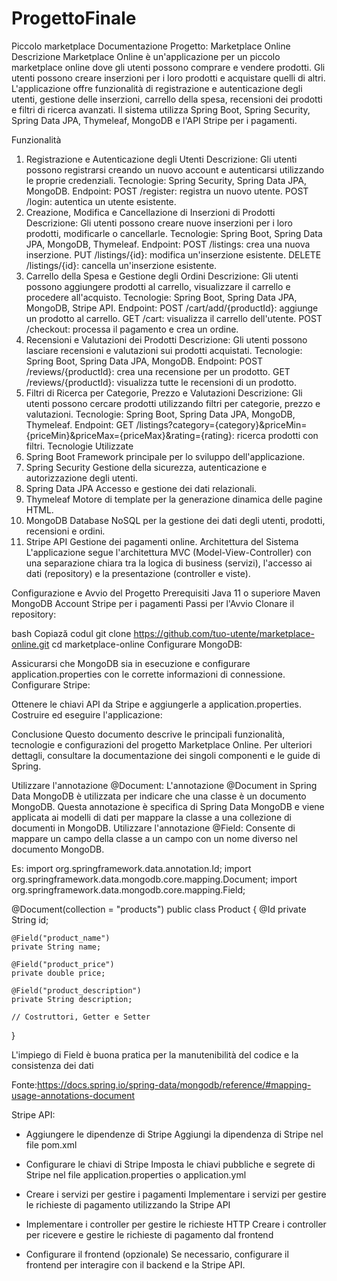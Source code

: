 # ProgettoFinale
Piccolo marketplace
Documentazione Progetto: Marketplace Online
Descrizione
Marketplace Online è un'applicazione per un piccolo marketplace online dove gli utenti possono comprare e vendere prodotti. Gli utenti possono creare inserzioni per i loro prodotti e acquistare quelli di altri. L'applicazione offre funzionalità di registrazione e autenticazione degli utenti, gestione delle inserzioni, carrello della spesa, recensioni dei prodotti e filtri di ricerca avanzati. Il sistema utilizza Spring Boot, Spring Security, Spring Data JPA, Thymeleaf, MongoDB e l'API Stripe per i pagamenti.

Funzionalità
1. Registrazione e Autenticazione degli Utenti
Descrizione: Gli utenti possono registrarsi creando un nuovo account e autenticarsi utilizzando le proprie credenziali.
Tecnologie: Spring Security, Spring Data JPA, MongoDB.
Endpoint:
POST /register: registra un nuovo utente.
POST /login: autentica un utente esistente.
2. Creazione, Modifica e Cancellazione di Inserzioni di Prodotti
Descrizione: Gli utenti possono creare nuove inserzioni per i loro prodotti, modificarle o cancellarle.
Tecnologie: Spring Boot, Spring Data JPA, MongoDB, Thymeleaf.
Endpoint:
POST /listings: crea una nuova inserzione.
PUT /listings/{id}: modifica un'inserzione esistente.
DELETE /listings/{id}: cancella un'inserzione esistente.
3. Carrello della Spesa e Gestione degli Ordini
Descrizione: Gli utenti possono aggiungere prodotti al carrello, visualizzare il carrello e procedere all'acquisto.
Tecnologie: Spring Boot, Spring Data JPA, MongoDB, Stripe API.
Endpoint:
POST /cart/add/{productId}: aggiunge un prodotto al carrello.
GET /cart: visualizza il carrello dell'utente.
POST /checkout: processa il pagamento e crea un ordine.
4. Recensioni e Valutazioni dei Prodotti
Descrizione: Gli utenti possono lasciare recensioni e valutazioni sui prodotti acquistati.
Tecnologie: Spring Boot, Spring Data JPA, MongoDB.
Endpoint:
POST /reviews/{productId}: crea una recensione per un prodotto.
GET /reviews/{productId}: visualizza tutte le recensioni di un prodotto.
5. Filtri di Ricerca per Categorie, Prezzo e Valutazioni
Descrizione: Gli utenti possono cercare prodotti utilizzando filtri per categorie, prezzo e valutazioni.
Tecnologie: Spring Boot, Spring Data JPA, MongoDB, Thymeleaf.
Endpoint:
GET /listings?category={category}&priceMin={priceMin}&priceMax={priceMax}&rating={rating}: ricerca prodotti con filtri.
Tecnologie Utilizzate
1. Spring Boot
Framework principale per lo sviluppo dell'applicazione.
2. Spring Security
Gestione della sicurezza, autenticazione e autorizzazione degli utenti.
3. Spring Data JPA
Accesso e gestione dei dati relazionali.
4. Thymeleaf
Motore di template per la generazione dinamica delle pagine HTML.
5. MongoDB
Database NoSQL per la gestione dei dati degli utenti, prodotti, recensioni e ordini.
6. Stripe API
Gestione dei pagamenti online.
Architettura del Sistema
L'applicazione segue l'architettura MVC (Model-View-Controller) con una separazione chiara tra la logica di business (servizi), l'accesso ai dati (repository) e la presentazione (controller e viste).

Configurazione e Avvio del Progetto
Prerequisiti
Java 11 o superiore
Maven
MongoDB
Account Stripe per i pagamenti
Passi per l'Avvio
Clonare il repository:

bash
Copiază codul
git clone https://github.com/tuo-utente/marketplace-online.git
cd marketplace-online
Configurare MongoDB:

Assicurarsi che MongoDB sia in esecuzione e configurare application.properties con le corrette informazioni di connessione.
Configurare Stripe:

Ottenere le chiavi API da Stripe e aggiungerle a application.properties.
Costruire ed eseguire l'applicazione:



Conclusione
Questo documento descrive le principali funzionalità, tecnologie e configurazioni del progetto Marketplace Online. Per ulteriori dettagli, consultare la documentazione dei singoli componenti e le guide di Spring.

Utilizzare l'annotazione @Document:
L'annotazione @Document in Spring Data MongoDB è utilizzata per indicare che una classe è un documento MongoDB.
Questa annotazione è specifica di Spring Data MongoDB e viene applicata ai modelli di dati per mappare la classe
a una collezione di documenti in MongoDB.
Utilizzare l'annotazione @Field:
Consente di mappare un campo della classe a un campo con un nome diverso nel documento MongoDB.

Es:
import org.springframework.data.annotation.Id;
import org.springframework.data.mongodb.core.mapping.Document;
import org.springframework.data.mongodb.core.mapping.Field;

@Document(collection = "products")
public class Product {
    @Id
    private String id;

    @Field("product_name")
    private String name;

    @Field("product_price")
    private double price;

    @Field("product_description")
    private String description;

    // Costruttori, Getter e Setter
}

L'impiego di Field è buona pratica per la manutenibilità del codice e la consistenza dei dati



Fonte:https://docs.spring.io/spring-data/mongodb/reference/#mapping-usage-annotations-document

Stripe API:
- Aggiungere le dipendenze di Stripe
    Aggiungi la dipendenza di Stripe nel file pom.xml

- Configurare le chiavi di Stripe
    Imposta le chiavi pubbliche e segrete di Stripe nel file application.properties o application.yml

- Creare i servizi per gestire i pagamenti
    Implementare i servizi per gestire le richieste di pagamento utilizzando la Stripe API

- Implementare i controller per gestire le richieste HTTP
    Creare i controller per ricevere e gestire le richieste di pagamento dal frontend

- Configurare il frontend (opzionale)
    Se necessario, configurare il frontend per interagire con il backend e la Stripe API.
